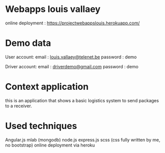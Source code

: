 # Webapps louis vallaey
 online deployment : https://projectwebappslouis.herokuapp.com/
 
# Demo data
 User account:
 email : louis.vallaey@telenet.be
 password : demo
 
 Driver account:
 email : driverdemo@gmail.com
 password : demo
 
# Context application
 this is an application that shows a basic logistics system to send packages to a receiver.

# Used techniques
 Angular.js
 mlab (mongodb)
 node.js
 express.js
 scss (css fully written by me, no bootstrap)
 online deployment via heroku
 
 
 
